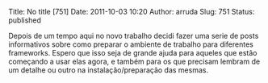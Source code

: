 Title: No title [751]
Date: 2011-10-03 10:20
Author: arruda
Slug: 751
Status: published

Depois de um tempo aqui no novo trabalho decidi fazer uma serie de posts informativos sobre como preparar o ambiente de trabalho para diferentes frameworks. Espero que isso seja de grande ajuda para aqueles que estão começando a usar elas agora, e também para os que precisam lembram de um detalhe ou outro na instalação/preparação das mesmas.

